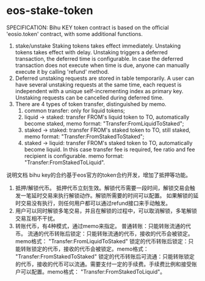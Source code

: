 # eos-stake-token

SPECIFICATION:
Bihu KEY token contract is based on the official 'eosio.token' contract, with some additional functions.
1. stake/unstake
   Staking tokens takes effect immediately. Unstaking tokens takes effect with delay. Unstaking triggers a deferred transaction, the deferred time is configurable.
   In case the deferred transaction does not execute when time is due, anyone can manually execute it by calling 'refund' method.
2. Deferred unstaking requests are stored in table temporarily. A user can have several unstaking requests at the     same time, each request is independent with a unique self-incrementing index as primary key. Unstaking requests    can be cancelled during deferred time.
3. There are 4 types of token transfer, distinguished by memo.
   1) common transfer: only for liquid tokens;
   2) liquid -> staked: transfer FROM's liquid token to TO, automatically become staked, memo format: "Transfer:FromLiquidToStaked";
   3) staked -> staked: transfer FROM's staked token to TO, still staked, memo format: "Transfer:FromStakedToStaked";
   4) staked -> liquid: transfer FROM's staked token to TO, automatically become liquid. In this case transfer fee is required, fee ratio and fee recipient is configurable. memo format: "Transfer:FromStakedToLiquid".


说明文档
bihu key的合约基于eos官方的token合约开发，增加了抵押等功能。
1. 抵押/解锁代币。
   抵押代币立刻生效。解锁代币需要一段时间，解锁交易会触发一笔延时交易来执行解锁动作。解锁所需要的时间可以配置。
   如果解锁的延时交易没有执行，则任何用户都可以通过refund接口来手动触发。
2. 用户可以同时解锁多笔交易，并且在解锁的过程中，可以取消解锁，多笔解锁交易互相不干扰。
3. 转账代币，有4种模式，通过memo来指定。
   普通转账：只能转账流通的代币。
   流通的代币转账后锁定：只能转账流通的代币，接收的代币会被锁定。memo格式： "Transfer:FromLiquidToStaked"
   锁定的代币转账后锁定：只能转账锁定的代币，接收的代币会被锁定。memo格式： "Transfer:FromStakedToStaked"
   锁定的代币转账后可流通：只能转账锁定的代币，接收的代币可以流通。需要支付一定的手续费。手续费比例和接受账户可以配置。memo格式： "Transfer:FromStakedToLiquid"。 
   
